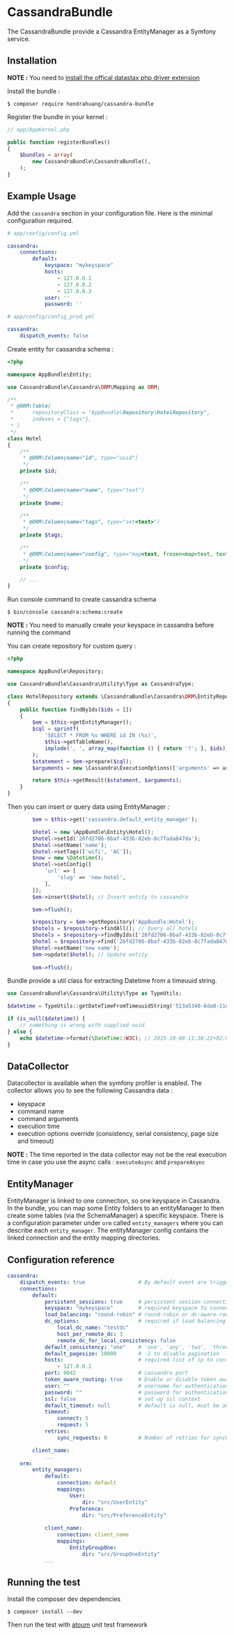 # CassandraBundle

The CassandraBundle provide a Cassandra EntityManager as a Symfony service.

## Installation

**NOTE :** You need to [install the offical datastax php driver extension](https://github.com/datastax/php-driver)

Install the bundle :

```shell
$ composer require hendrahuang/cassandra-bundle
```

Register the bundle in your kernel :

```php
// app/AppKernel.php

public function registerBundles()
{
    $bundles = array(
        new CassandraBundle\CassandraBundle(),
    );
}
```

## Example Usage

Add the `cassandra` section in your configuration file. Here is the minimal configuration required. 

```yaml
# app/config/config.yml

cassandra:
    connections:
        default:
            keyspace: "mykeyspace"
            hosts:
                - 127.0.0.1
                - 127.0.0.2
                - 127.0.0.3
            user: ''
            password: ''
```

```yaml
# app/config/config_prod.yml

cassandra:
    dispatch_events: false
```

Create entity for cassandra schema :

```php
<?php

namespace AppBundle\Entity;

use CassandraBundle\Cassandra\ORM\Mapping as ORM;

/**
 * @ORM\Table(
 *      repositoryClass = "AppBundle\Repository\HotelRepository",
 *      indexes = {"tags"},
 * )
 */
class Hotel
{
    /**
     * @ORM\Column(name="id", type="uuid")
     */
    private $id;

    /**
     * @ORM\Column(name="name", type="text")
     */
    private $name;

    /**
     * @ORM\Column(name="tags", type="set<text>")
     */
    private $tags;

    /**
     * @ORM\Column(name="config", type="map<text, frozen<map<text, text>>>")
     */
    private $config;

    // ...
}
```

Run console command to create cassandra schema

```shell
$ bin/console cassandra:schema:create
```
**NOTE :** You need to manually create your keyspace in cassandra before running the command


You can create repository for custom query :

```php
<?php

namespace AppBundle\Repository;

use CassandraBundle\Cassandra\Utility\Type as CassandraType;

class HotelRepository extends \CassandraBundle\Cassandra\ORM\EntityRepository
{
    public function findByIds($ids = [])
    {
        $em = $this->getEntityManager();
        $cql = sprintf(
            'SELECT * FROM %s WHERE id IN (%s)', 
            $this->getTableName(),
            implode(', ', array_map(function () { return '?'; }, $ids))
        );
        $statement = $em->prepare($cql);
        $arguments = new \Cassandra\ExecutionOptions(['arguments' => array_map(function ($id) { return CassandraType::transformToCassandraType('uuid', $id); }, $ids)]);

        return $this->getResult($statement, $arguments);
    }
}
```

Then you can insert or query data using EntityManager :

```php
        $em = $this->get('cassandra.default_entity_manager');

        $hotel = new \AppBundle\Entity\Hotel();
        $hotel->setId('26fd2706-8baf-433b-82eb-8c7fada847da');
        $hotel->setName('name');
        $hotel->setTags(['wifi', 'AC']);
        $now = new \Datetime();
        $hotel->setConfig([
            'url' => [
                'slug' => 'new-hotel',
            ],
        ]);
        $em->insert($hotel); // Insert entity to cassandra

        $em->flush();

        $repository = $em->getRepository('AppBundle:Hotel');
        $hotels = $repository->findAll(); // Query all hotels
        $hotels = $repository->findByIds(['26fd2706-8baf-433b-82eb-8c7fada847da', '86fd2706-8baf-433b-82eb-8c7fada847da']); // Query hotels by $ids
        $hotel = $repository->find('26fd2706-8baf-433b-82eb-8c7fada847da'); // Query hotel by id
        $hotel->setName('new name');
        $em->update($hotel); // Update entity
        
        $em->flush();
```

Bundle provide a util class for extracting Datetime from a timeuuid string. 

```php
use CassandraBundle\Cassandra\Utility\Type as TypeUtils;

$datetime = TypeUtils::getDateTimeFromTimeuuidString('513a5340-6da0-11e5-815e-93ec150e89fd');

if (is_null($datetime)) {
    // something is wrong with supplied uuid
} else {
    echo $datetime->format(\DateTime::W3C); // 2015-10-08 11:38:22+02:00
}
```

## DataCollector

Datacollector is available when the symfony profiler is enabled. The collector allows you to see the following Cassandra data :

- keyspace
- command name
- command arguments
- execution time
- execution options override (consistency, serial consistency, page size and timeout)

**NOTE :** The time reported in the data collector may not be the real execution time in case you use the async calls : `executeAsync` and `prepareAsync`

## EntityManager

EntityManager is linked to one connection, so one keyspace in Cassandra.
In the bundle, you can map some Entity folders to an entityManager to then create some tables (via the SchemaManager) a specific keyspace.
There is a configuration parameter under ``orm`` called ``entity_managers`` where you can describe each ``entity_manager``.
The entityManager config contains the linked connection and the entity mapping directories.

## Configuration reference

```yaml
cassandra:
    dispatch_events: true                 # By default event are triggered on each cassandra command
    connections:
        default:
            persistent_sessions: true     # persistent session connection 
            keyspace: "mykeyspace"        # required keyspace to connect
            load_balancing: "round-robin" # round-robin or dc-aware-round-robin
            dc_options:                   # required if load balancing is set to dc-aware-round-robin
                local_dc_name: "testdc"
                host_per_remote_dc: 3
                remote_dc_for_local_consistency: false
            default_consistency: "one"    # 'one', 'any', 'two', 'three', 'quorum', 'all', 'local_quorum', 'each_quorum', 'serial', 'local_serial', 'local_one'
            default_pagesize: 10000       # -1 to disable pagination
            hosts:                        # required list of ip to contact
                - 127.0.0.1
            port: 9042                    # cassandra port
            token_aware_routing: true     # Enable or disable token aware routing
            user: ""                      # username for authentication
            password: ""                  # password for authentication
            ssl: false                    # set up ssl context
            default_timeout: null         # default is null, must be an integer if set
            timeout:
                connect: 5 
                request: 5 
            retries:
                sync_requests: 0          # Number of retries for synchronous requests. Default is 0, must be an integer if set

        client_name:
            ...
    orm:
        entity_managers:
            default:
                connection: default
                mappings:
                    User:
                        dir: "src/UserEntity"
                    Preference:
                        dir: "src/PreferenceEntity"
            
            client_name:
                connection: client_name
                mappings:
                    EntityGroupOne:
                        dir: "src/GroupOneEntity"
            ...
```

## Running the test

Install the composer dev dependencies

```shell
$ composer install --dev
```

Then run the test with [atoum](https://github.com/atoum/atoum) unit test framework

